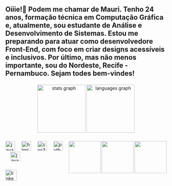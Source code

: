 <h2 align="left">Oiiie!👋 Podem me chamar de Mauri. Tenho 24 anos, formação técnica em Computação Gráfica e, atualmente, sou estudante de Análise e Desenvolvimento de Sistemas. Estou me preparando para atuar como desenvolvedore Front-End, com foco em criar designs acessíveis e inclusivos. Por último, mas não menos importante, sou do Nordeste, Recife - Pernambuco. Sejam todes bem-vindes!</h2>

###

<div align="center">
  <img src="https://github-readme-stats.vercel.app/api?username=mariliagabriellanascimento&hide_title=false&hide_rank=false&show_icons=true&include_all_commits=true&count_private=true&disable_animations=false&theme=dracula&locale=en&hide_border=false" height="150" alt="stats graph"  />
  <img src="https://github-readme-stats.vercel.app/api/top-langs?username=mariliagabriellanascimento&locale=en&hide_title=false&layout=compact&card_width=320&langs_count=5&theme=dracula&hide_border=false" height="150" alt="languages graph"  />
</div>

###

<img align="right" height="100" src="https://plus.unsplash.com/premium_photo-1718213529873-f94734891543?q=80&w=2069&auto=format&fit=crop&ixlib=rb-4.0.3&ixid=M3wxMjA3fDB8MHxwaG90by1wYWdlfHx8fGVufDB8fHx8fA%3D%3D" />
<img align="right" height="100" src="https://cdn.pixabay.com/animation/2023/06/01/10/46/10-46-15-473_512.gif" />
<img align="right" height="100" src="https://cdn.pixabay.com/animation/2024/10/24/21/30/21-30-12-951_512.gif" />

###

<div align="left">
  <img src="https://cdn.jsdelivr.net/gh/devicons/devicon/icons/java/java-original.svg" height="30" alt="java logo"  />
  <img width="12" />
  <img src="https://cdn.jsdelivr.net/gh/devicons/devicon/icons/html5/html5-original.svg" height="30" alt="html5 logo"  />
  <img width="12" />
  <img src="https://cdn.jsdelivr.net/gh/devicons/devicon/icons/css3/css3-original.svg" height="30" alt="css3 logo"  />
  <img width="12" />
  <img src="https://cdn.jsdelivr.net/gh/devicons/devicon/icons/python/python-original.svg" height="30" alt="python logo"  />
  <img width="12" />
  <img src="https://cdn.jsdelivr.net/gh/devicons/devicon/icons/javascript/javascript-original.svg" height="30" alt="javascript logo"  />
</div>

###

<div align="left">
  <a href="https://www.linkedin.com/in/mar%C3%ADlia-gabriella-do-nasc-barbosa" target="_blank">
    <img src="https://img.shields.io/static/v1?message=LinkedIn&logo=linkedin&label=&color=0077B5&logoColor=white&labelColor=&style=for-the-badge" height="35" alt="linkedin logo"  />
  </a>
</div>

###

<br clear="both">

###
